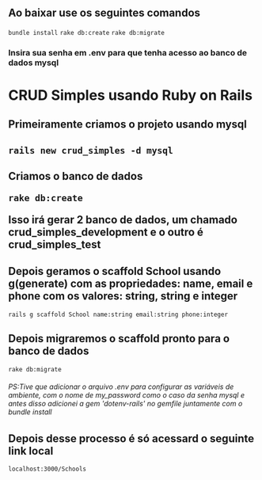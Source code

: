 <h2>Ao baixar use os seguintes comandos</h2>
<code>bundle install</code>
<code>rake db:create</code>
<code>rake db:migrate</code>
<h3>Insira sua senha em .env para que tenha acesso ao banco de dados mysql</h3>

<h1>CRUD Simples usando Ruby on Rails</h1>

<h2>Primeiramente criamos o projeto usando mysql<h2>

<code>rails new crud_simples -d mysql</code>


<h2>Criamos o banco de dados

<code>rake db:create</code>
<p>Isso irá gerar 2 banco de dados, um chamado crud_simples_development e o outro é crud_simples_test</p>

<h2>Depois geramos o scaffold School usando g(generate) com as propriedades: name, email e phone com os valores: string, string e integer </h2>
<code>rails g scaffold School name:string email:string phone:integer</code><br>

<h2>Depois migraremos o scaffold pronto para o banco de dados</h2>

<code>rake db:migrate</code>
  <h6>PS:Tive que adicionar o arquivo .env para configurar as variáveis de ambiente, com o nome de my_password como o caso da senha mysql e antes disso adicionei a gem 'dotenv-rails' no gemfile juntamente com o bundle install</h6>
  
 <h2>Depois desse processo é só acessard o seguinte link local </h2>
 <code>localhost:3000/Schools</code>
 
 
